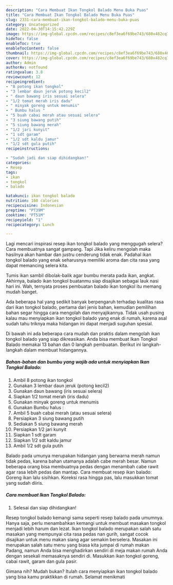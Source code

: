 ```yaml
---
description: "Cara Membuat Ikan Tongkol Balado Menu Buka Puas"
title: "Cara Membuat Ikan Tongkol Balado Menu Buka Puas"
slug: 2331-cara-membuat-ikan-tongkol-balado-menu-buka-puas
category: Uncategorized
date: 2022-04-30T14:15:42.229Z
image: https://img-global.cpcdn.com/recipes/c8ef3ea6f69be743/680x482cq70/ikan-tongkol-balado-foto-resep-utama.jpg
hideToc: false
enableToc: true
enableTocContent: false
thumbnail: https://img-global.cpcdn.com/recipes/c8ef3ea6f69be743/680x482cq70/ikan-tongkol-balado-foto-resep-utama.jpg
cover: https://img-global.cpcdn.com/recipes/c8ef3ea6f69be743/680x482cq70/ikan-tongkol-balado-foto-resep-utama.jpg
author: Admin
authorAv: notfound
ratingvalue: 3.8
reviewcount: 12
recipeingredient:
- "8 potong ikan tongkol"
- "3 lembar daun jeruk potong kecil2"
- " daun bawang iris sesuai selera"
- "1/2 tomat merah iris dadu"
- " minyak goreng untuk menumis"
- " Bumbu halus "
- "5 buah cabai merah atau sesuai selera"
- "3 siung bawang putih"
- "5 siung bawang merah"
- "1/2 jari kunyit"
- "1 sdt garam"
- "1/2 sdt kaldu jamur"
- "1/2 sdt gula putih"
recipeinstructions:

- "Sudah jadi dan siap dihidangkan!"
categories:
- Resep
tags:
- ikan
- tongkol
- balado

katakunci: ikan tongkol balado 
nutrition: 160 calories
recipecuisine: Indonesian
preptime: "PT39M"
cooktime: "PT51M"
recipeyield: "1"
recipecategory: Lunch

---
```



Lagi mencari inspirasi resep ikan tongkol balado yang menggugah selera? Cara membuatnya sangat gampang. Tapi Jika keliru mengolah maka hasilnya akan hambar dan justru cenderung tidak enak. Padahal ikan tongkol balado yang enak seharusnya memiliki aroma dan cita rasa yang dapat memancing selera kita.


Tumis ikan sambil dibolak-balik agar bumbu merata pada ikan, angkat. Akhirnya, balado ikan tongkol buatanmu siap disajikan sebagai lauk nasi hari ini. Wah, ternyata proses pembuatan balado ikan tongkol itu memang mudah banget.

Ada beberapa hal yang sedikit banyak berpengaruh terhadap kualitas rasa dari ikan tongkol balado, pertama dari jenis bahan, kemudian pemilihan bahan segar hingga cara mengolah dan menyajikannya. Tidak usah pusing kalau mau menyiapkan ikan tongkol balado yang enak di rumah, karena asal sudah tahu triknya maka hidangan ini dapat menjadi suguhan spesial.


Di bawah ini ada beberapa cara mudah dan praktis dalam mengolah ikan tongkol balado yang siap dikreasikan. Anda bisa membuat Ikan Tongkol Balado memakai 13 bahan dan 0 langkah pembuatan. Berikut ini langkah-langkah dalam membuat hidangannya.

<!--inarticleads1-->

##### Bahan-bahan dan bumbu yang wajib ada untuk menyiapkan Ikan Tongkol Balado:

1. Ambil 8 potong ikan tongkol
1. Gunakan 3 lembar daun jeruk (potong kecil2)
1. Gunakan  daun bawang (iris sesuai selera)
1. Siapkan 1/2 tomat merah (iris dadu)
1. Gunakan  minyak goreng untuk menumis
1. Gunakan  Bumbu halus :
1. Ambil 5 buah cabai merah (atau sesuai selera)
1. Persiapkan 3 siung bawang putih
1. Sediakan 5 siung bawang merah
1. Persiapkan 1/2 jari kunyit
1. Siapkan 1 sdt garam
1. Siapkan 1/2 sdt kaldu jamur
1. Ambil 1/2 sdt gula putih


Balado pada umunya merupakan hidangan yang berwarna merah namun tidak pedas, karena bahan utamanya adalah cabe merah besar. Namun beberapa orang bisa membuatnya pedas dengan menambah cabe rawit agar rasa lebih pedas dan mantap. Cara membuat resep ikan balado: Goreng ikan lalu sisihkan. Koreksi rasa hingga pas, lalu masukkan tomat yang sudah diiris. 

<!--inarticleads2-->

##### Cara membuat Ikan Tongkol Balado:


1. Selesai dan siap dihidangkan!

Resep tongkol balado kemangi sama seperti resep balado pada umumnya. Hanya saja, perlu menambahkan kemangi untuk membuat masakan tongkol menjadi lebih harum dan lezat. Ikan tongkol balado merupakan salah satu masakan yang mempunyai cita rasa pedas nan gurih, sangat cocok disajikan untuk menu makan siang agar semakin berselera. Masakan ini merupakan salah satu menu yang biasa kita jumpai di rumah makan Padang, namun Anda bisa menghadirkan sendiri di meja makan rumah Anda dengan sesekali memasaknya sendiri di. Masukkan ikan tongkol goreng, cabai rawit, garam dan gula pasir. 

Gimana nih? Mudah bukan? Itulah cara menyiapkan ikan tongkol balado yang bisa kamu praktikkan di rumah. Selamat menikmati

